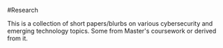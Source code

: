 #Research

This is a collection of short papers/blurbs on various cybersecurity and emerging technology topics. Some from Master's coursework or derived from it. 
